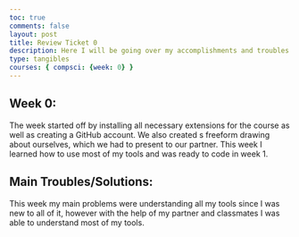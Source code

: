 ```yaml
---
toc: true
comments: false
layout: post
title: Review Ticket 0
description: Here I will be going over my accomplishments and troubles. 
type: tangibles
courses: { compsci: {week: 0} }
---
```


## Week 0: 

 The week started off by installing all necessary extensions for the course as well as creating a GitHub account. We also created s freeform drawing about ourselves, which we had to present to our partner. This week I learned how to use most of my tools and was ready to code in week 1. 

## Main Troubles/Solutions:

This week my main problems were understanding all my tools since I was new to all of it, however with the help of my partner and classmates I was able to understand most of my tools. 











